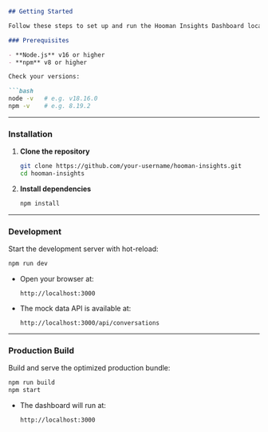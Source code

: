 ````markdown
## Getting Started

Follow these steps to set up and run the Hooman Insights Dashboard locally.

### Prerequisites

- **Node.js** v16 or higher  
- **npm** v8 or higher  

Check your versions:

```bash
node -v   # e.g. v18.16.0
npm -v    # e.g. 8.19.2
````

---

### Installation

1. **Clone the repository**

   ```bash
   git clone https://github.com/your-username/hooman-insights.git
   cd hooman-insights
   ```

2. **Install dependencies**

   ```bash
   npm install
   ```

---

### Development

Start the development server with hot-reload:

```bash
npm run dev
```

* Open your browser at:

  ```
  http://localhost:3000
  ```
* The mock data API is available at:

  ```
  http://localhost:3000/api/conversations
  ```

---

### Production Build

Build and serve the optimized production bundle:

```bash
npm run build
npm start
```

* The dashboard will run at:

  ```
  http://localhost:3000
  ```

```
```
